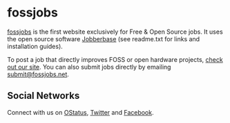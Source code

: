 # fossjobs

[fossjobs](https://www.fossjobs.net/) is the first website exclusively for Free & Open Source jobs. It uses the open source software [Jobberbase](http://www.jobberbase.com/) (see readme.txt for links and installation guides).

To post a job that directly improves FOSS or open hardware projects, [check out our site](https://www.fossjobs.net/). You can also submit jobs directly by emailing submit@fossjobs.net.

## Social Networks

Connect with us on [OStatus](https://status.headstrong.de/fossjobs), [Twitter](https://twitter.com/fossjobs_net) and [Facebook](https://www.facebook.com/fossjobs.net).
